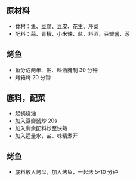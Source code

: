 ## 原材料
- 食材：鱼、豆腐、豆皮、花生、芹菜
- 配料：蒜、青椒、小米辣、盐、料酒、豆瓣酱、葱

## 烤鱼
- 鱼分成两半、盐、料酒腌制 30 分钟
- 烤箱烤 20 分钟

## 底料，配菜
- 起锅烧油
- 加入豆瓣酱炒 20s
- 加入剩余配料炒至快熟
- 加入适量水，盐、味精煮开

## 烤鱼
- 底料放入烤盘，加入烤鱼，一起烤 5-10 分钟